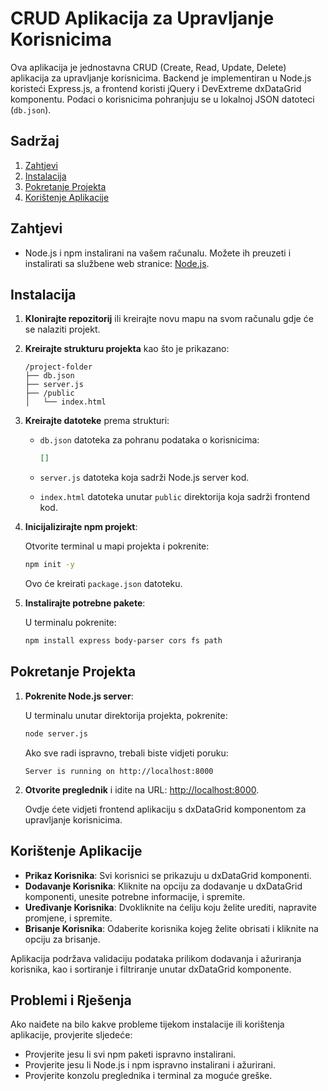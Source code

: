 

# CRUD Aplikacija za Upravljanje Korisnicima

Ova aplikacija je jednostavna CRUD (Create, Read, Update, Delete) aplikacija za upravljanje korisnicima. Backend je implementiran u Node.js koristeći Express.js, a frontend koristi jQuery i DevExtreme dxDataGrid komponentu. Podaci o korisnicima pohranjuju se u lokalnoj JSON datoteci (`db.json`).

## Sadržaj

1. [Zahtjevi](#zahtjevi)
2. [Instalacija](#instalacija)
3. [Pokretanje Projekta](#pokretanje-projekta)
4. [Korištenje Aplikacije](#korištenje-aplikacije)

## Zahtjevi

- Node.js i npm instalirani na vašem računalu. Možete ih preuzeti i instalirati sa službene web stranice: [Node.js](https://nodejs.org/).

## Instalacija

1. **Klonirajte repozitorij** ili kreirajte novu mapu na svom računalu gdje će se nalaziti projekt.

2. **Kreirajte strukturu projekta** kao što je prikazano:

    ```
    /project-folder
    ├── db.json
    ├── server.js
    ├── /public
    │   └── index.html
    ```

3. **Kreirajte datoteke** prema strukturi:

    - `db.json` datoteka za pohranu podataka o korisnicima:
      ```json
      []
      ```

    - `server.js` datoteka koja sadrži Node.js server kod.

    - `index.html` datoteka unutar `public` direktorija koja sadrži frontend kod.

4. **Inicijalizirajte npm projekt**:

    Otvorite terminal u mapi projekta i pokrenite:

    ```bash
    npm init -y
    ```

    Ovo će kreirati `package.json` datoteku.

5. **Instalirajte potrebne pakete**:

    U terminalu pokrenite:

    ```bash
    npm install express body-parser cors fs path
    ```

## Pokretanje Projekta

1. **Pokrenite Node.js server**:

    U terminalu unutar direktorija projekta, pokrenite:

    ```bash
    node server.js
    ```

    Ako sve radi ispravno, trebali biste vidjeti poruku:

    ```
    Server is running on http://localhost:8000
    ```

2. **Otvorite preglednik** i idite na URL: [http://localhost:8000](http://localhost:8000).

    Ovdje ćete vidjeti frontend aplikaciju s dxDataGrid komponentom za upravljanje korisnicima.

## Korištenje Aplikacije

- **Prikaz Korisnika**: Svi korisnici se prikazuju u dxDataGrid komponenti.
- **Dodavanje Korisnika**: Kliknite na opciju za dodavanje u dxDataGrid komponenti, unesite potrebne informacije, i spremite.
- **Uređivanje Korisnika**: Dvokliknite na ćeliju koju želite urediti, napravite promjene, i spremite.
- **Brisanje Korisnika**: Odaberite korisnika kojeg želite obrisati i kliknite na opciju za brisanje.

Aplikacija podržava validaciju podataka prilikom dodavanja i ažuriranja korisnika, kao i sortiranje i filtriranje unutar dxDataGrid komponente.

## Problemi i Rješenja

Ako naiđete na bilo kakve probleme tijekom instalacije ili korištenja aplikacije, provjerite sljedeće:

- Provjerite jesu li svi npm paketi ispravno instalirani.
- Provjerite jesu li Node.js i npm ispravno instalirani i ažurirani.
- Provjerite konzolu preglednika i terminal za moguće greške.

